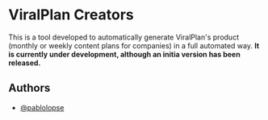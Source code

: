 # ViralPlan Creators

This is a tool developed to automatically generate ViralPlan's product (monthly or weekly content plans for companies) in a full automated way. **It is currently under development, although an initia version has been released.**


## Authors

- [@pablolopse](https://www.github.com/pablolopse)